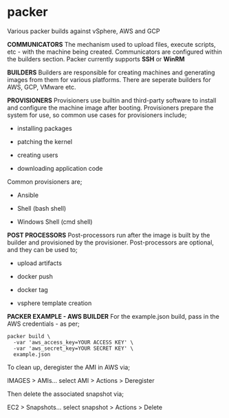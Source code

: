 # packer
Various packer builds against vSphere, AWS and GCP

**COMMUNICATORS**
The mechanism used to upload files, execute scripts, etc - with the machine being created.
Communicators are configured within the builders section. Packer currently supports **SSH** or **WinRM**


**BUILDERS**
Builders are responsible for creating machines and generating images from them for various platforms. 
There are seperate builders for AWS, GCP, VMware etc.


**PROVISIONERS**
Provisioners use builtin and third-party software to install and configure the machine image after booting. Provisioners prepare the system for use, so common use cases for provisioners include;

- installing packages

- patching the kernel

- creating users

- downloading application code

Common provisioners are;

- Ansible

- Shell (bash shell)

- Windows Shell (cmd shell)


**POST PROCESSORS**
Post-processors run after the image is built by the builder and provisioned by the provisioner. 
Post-processors are optional, and they can be used to; 

- upload artifacts

- docker push

- docker tag

- vsphere template creation


**PACKER EXAMPLE - AWS BUILDER**
For the example.json build, pass in the AWS credentials - as per;

```
packer build \
  -var 'aws_access_key=YOUR ACCESS KEY' \
  -var 'aws_secret_key=YOUR SECRET KEY' \
  example.json
```

To clean up, deregister the AMI in AWS via;

IMAGES > AMIs... select AMI > Actions > Deregister

Then delete the associated snapshot via;

EC2 > Snapshots... select snapshot > Actions > Delete

